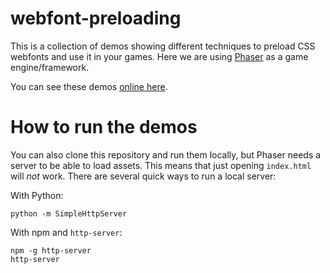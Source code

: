 # webfont-preloading

This is a collection of demos showing different techniques to preload CSS webfonts and use it in your games. Here we are using [Phaser](http://phaser.io) as a game engine/framework.

You can see these demos [online here](https://mozdevs.github.io/webfont-preloading/).

# How to run the demos

You can also clone this repository and run them locally, but Phaser needs a server to be able to load assets. This means that just opening `index.html` will _not_ work. There are several quick ways to run a local server:

With Python:

```
python -m SimpleHttpServer
```

With npm and `http-server`:

```
npm -g http-server
http-server
```
